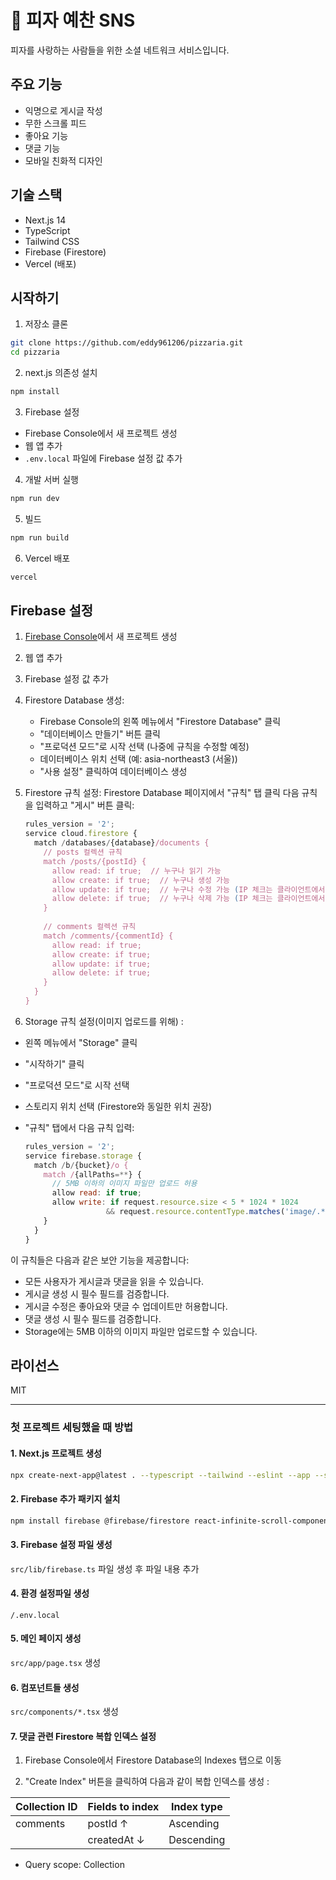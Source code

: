 # 🍕 피자 예찬 SNS

피자를 사랑하는 사람들을 위한 소셜 네트워크 서비스입니다.

## 주요 기능

- 익명으로 게시글 작성
- 무한 스크롤 피드
- 좋아요 기능
- 댓글 기능
- 모바일 친화적 디자인

## 기술 스택

- Next.js 14
- TypeScript
- Tailwind CSS
- Firebase (Firestore)
- Vercel (배포)

## 시작하기

1. 저장소 클론
```bash
git clone https://github.com/eddy961206/pizzaria.git
cd pizzaria
```

2. next.js 의존성 설치
```bash
npm install
```

3. Firebase 설정
- Firebase Console에서 새 프로젝트 생성
- 웹 앱 추가
- `.env.local` 파일에 Firebase 설정 값 추가

4. 개발 서버 실행
```bash
npm run dev
```

5. 빌드
```bash
npm run build
```

6. Vercel 배포
```bash
vercel
```

## Firebase 설정

1. [Firebase Console](https://console.firebase.google.com/)에서 새 프로젝트 생성
2. 웹 앱 추가
3. Firebase 설정 값 추가
4. Firestore Database 생성:
    *  Firebase Console의 왼쪽 메뉴에서 "Firestore Database" 클릭
    *  "데이터베이스 만들기" 버튼 클릭
    *  "프로덕션 모드"로 시작 선택 (나중에 규칙을 수정할 예정)
    *  데이터베이스 위치 선택 (예: asia-northeast3 (서울))
    *  "사용 설정" 클릭하여 데이터베이스 생성
5. Firestore 규칙 설정:
Firestore Database 페이지에서 "규칙" 탭 클릭
다음 규칙을 입력하고 "게시" 버튼 클릭:

      ```javascript
      rules_version = '2';
      service cloud.firestore {
        match /databases/{database}/documents {
          // posts 컬렉션 규칙
          match /posts/{postId} {
            allow read: if true;  // 누구나 읽기 가능
            allow create: if true;  // 누구나 생성 가능
            allow update: if true;  // 누구나 수정 가능 (IP 체크는 클라이언트에서)
            allow delete: if true;  // 누구나 삭제 가능 (IP 체크는 클라이언트에서)
          }
          
          // comments 컬렉션 규칙
          match /comments/{commentId} {
            allow read: if true;
            allow create: if true;
            allow update: if true;
            allow delete: if true;
          }
        }
      }
      ```

6. Storage 규칙 설정(이미지 업로드를 위해) :
* 왼쪽 메뉴에서 "Storage" 클릭
* "시작하기" 클릭
* "프로덕션 모드"로 시작 선택
* 스토리지 위치 선택 (Firestore와 동일한 위치 권장)
* "규칙" 탭에서 다음 규칙 입력:

    ```javascript
    rules_version = '2';
    service firebase.storage {
      match /b/{bucket}/o {
        match /{allPaths=**} {
          // 5MB 이하의 이미지 파일만 업로드 허용
          allow read: if true;
          allow write: if request.resource.size < 5 * 1024 * 1024
                      && request.resource.contentType.matches('image/.*');
        }
      }
    }
    ```

이 규칙들은 다음과 같은 보안 기능을 제공합니다:

- 모든 사용자가 게시글과 댓글을 읽을 수 있습니다.
- 게시글 생성 시 필수 필드를 검증합니다.
- 게시글 수정은 좋아요와 댓글 수 업데이트만 허용합니다.
- 댓글 생성 시 필수 필드를 검증합니다.
- Storage에는 5MB 이하의 이미지 파일만 업로드할 수 있습니다.


## 라이선스

MIT

---

### 첫 프로젝트 세팅했을 때 방법

#### 1. Next.js 프로젝트 생성

```bash
npx create-next-app@latest . --typescript --tailwind --eslint --app --src-dir --import-alias @/*
```
#### 2. Firebase 추가 패키지 설치

```bash
npm install firebase @firebase/firestore react-infinite-scroll-component react-icons date-fns
```

#### 3. Firebase 설정 파일 생성

`src/lib/firebase.ts` 파일 생성 후 파일 내용 추가

#### 4. 환경 설정파일 생성

`/.env.local`

#### 5. 메인 페이지 생성

`src/app/page.tsx` 생성

#### 6. 컴포넌트들 생성

`src/components/*.tsx` 생성


#### 7. 댓글 관련 Firestore 복합 인덱스 설정

1. Firebase Console에서 Firestore Database의 Indexes 탭으로 이동

2. "Create Index" 버튼을 클릭하여 다음과 같이 복합 인덱스를 생성 :

| Collection ID | Fields to index | Index type |
|--------------|-----------------|------------|
| comments     | postId ↑        | Ascending  |
|              | createdAt ↓     | Descending |

- Query scope: Collection


